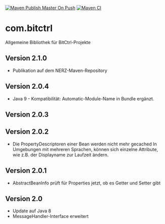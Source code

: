 
[![Maven Publish Master On Push](https://github.com/bitctrl/com.bitctrl/actions/workflows/maven-publish-on-push.yml/badge.svg)](https://github.com/bitctrl/com.bitctrl/actions/workflows/maven-publish-on-push.yml)
[![Maven CI](https://github.com/bitctrl/com.bitctrl/actions/workflows/maven-ci.yml/badge.svg)](https://github.com/bitctrl/com.bitctrl/actions/workflows/maven-ci.yml)

# com.bitctrl
Allgemeine Bibliothek für BitCtrl-Projekte

## Version 2.1.0

- Publikation auf dem NERZ-Maven-Repository

## Version 2.0.4

- Java 9 - Kompatibilität: Automatic-Module-Name in Bundle ergänzt.

## Version 2.0.3

## Version 2.0.2
- Die PropertyDescriptoren einer Bean werden nicht mehr gecached
  In Umgebungen mit mehreren Sprachen, können sich einzelne Attribute, wie
  z.B. der Displayname zur Laufzeit ändern.

## Version 2.0.1
- AbstractBeanInfo prüft für Properties jetzt, ob es Getter und Setter gibt

## Version 2.0
- Update auf Java 8
- MessageHandler-Interface erweitert


